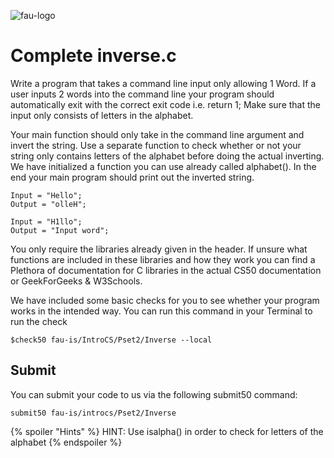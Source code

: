 ![fau-logo](https://introcs.is.rw.fau.de/img/logos/ReWi_logo.png)
# Complete inverse.c
Write a program that takes a command line input only allowing 1 Word. 
If a  user inputs 2 words into the command line your program should automatically exit  with the correct exit code i.e. return 1;
Make sure that the input only consists of letters in the alphabet. 

Your main function should only take in the command line argument and invert the string. Use a separate function 
to check whether or not your string only contains letters of the alphabet before doing the actual inverting. We have
initialized a function you can use already called alphabet(). In the end your main program
should print out the inverted string.

~~~
Input = "Hello"; 
Output = "olleH";

Input = "H1llo";
Output = "Input word";
~~~

You only require the libraries already given in the header. If unsure what functions
are included in these libraries and how they work you can find a Plethora of documentation for C libraries 
in the actual CS50 documentation or GeekForGeeks & W3Schools.

We have included some basic checks for you to see whether your program works in the intended way.
You can run this command in your Terminal to run the check
~~~
$check50 fau-is/IntroCS/Pset2/Inverse --local
~~~

## Submit

You can submit your code to us via the following submit50 command:

~~~
submit50 fau-is/introcs/Pset2/Inverse
~~~

{% spoiler "Hints" %}
HINT: Use isalpha() in order to check for letters of the alphabet
{% endspoiler %}

